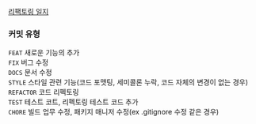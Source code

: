 [리팩토링 일지](https://languid-chestnut-7b2.notion.site/2-ea8d3b1951cf4a798cfdad0683cc87ac)

### 커밋 유형

`FEAT`  새로운 기능의 추가  
`FIX`  버그 수정  
`DOCS`  문서 수정  
`STYLE`  스타일 관련 기능(코드 포맷팅, 세미콜론 누락, 코드 자체의 변경이 없는 경우)  
`REFACTOR`  코드 리펙토링  
`TEST`  테스트 코트, 리펙토링 테스트 코드 추가  
`CHORE`  빌드 업무 수정, 패키지 매니저 수정(ex .gitignore 수정 같은 경우)  
